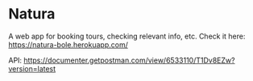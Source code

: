 # Natura

A web app for booking tours, checking relevant info, etc.
Check it here: https://natura-bole.herokuapp.com/


API: https://documenter.getpostman.com/view/6533110/T1Dv8EZw?version=latest
